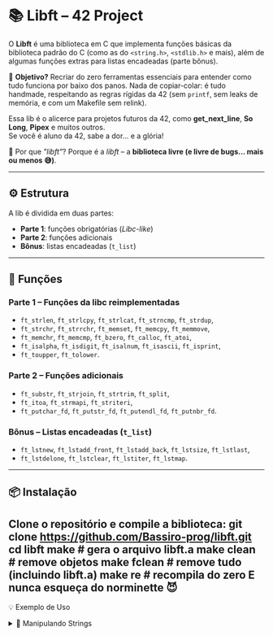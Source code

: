 
# 📚 Libft – 42 Project  

O **Libft** é uma biblioteca em C que implementa funções básicas da biblioteca padrão do C (como as do `<string.h>`, `<stdlib.h>` e mais), além de algumas funções extras para listas encadeadas (parte bônus).  

🎯 **Objetivo?** Recriar do zero ferramentas essenciais para entender como tudo funciona por baixo dos panos. Nada de copiar-colar: é tudo handmade, respeitando as regras rígidas da 42 (sem `printf`, sem leaks de memória, e com um Makefile sem relink).  

Essa lib é o alicerce para projetos futuros da 42, como **get_next_line**, **So Long**, **Pipex** e muitos outros.  
Se você é aluno da 42, sabe a dor... e a glória!  

📌 Por que *"libft"*? Porque é a *libft* – a **biblioteca livre (e livre de bugs... mais ou menos 😅)**.  

---

## ⚙️ Estrutura  

A lib é dividida em duas partes:  

- **Parte 1**: funções obrigatórias (*Libc-like*)  
- **Parte 2**: funções adicionais  
- **Bônus**: listas encadeadas (`t_list`)  

---

## 🔨 Funções  

### Parte 1 – Funções da libc reimplementadas  
- `ft_strlen`, `ft_strlcpy`, `ft_strlcat`, `ft_strncmp`, `ft_strdup`,  
- `ft_strchr`, `ft_strrchr`, `ft_memset`, `ft_memcpy`, `ft_memmove`,  
- `ft_memchr`, `ft_memcmp`, `ft_bzero`, `ft_calloc`, `ft_atoi`,  
- `ft_isalpha`, `ft_isdigit`, `ft_isalnum`, `ft_isascii`, `ft_isprint`,  
- `ft_toupper`, `ft_tolower`.  

### Parte 2 – Funções adicionais  
- `ft_substr`, `ft_strjoin`, `ft_strtrim`, `ft_split`,  
- `ft_itoa`, `ft_strmapi`, `ft_striteri`,  
- `ft_putchar_fd`, `ft_putstr_fd`, `ft_putendl_fd`, `ft_putnbr_fd`.  

### Bônus – Listas encadeadas (`t_list`)  
- `ft_lstnew`, `ft_lstadd_front`, `ft_lstadd_back`, `ft_lstsize`, `ft_lstlast`,  
- `ft_lstdelone`, `ft_lstclear`, `ft_lstiter`, `ft_lstmap`.  

---
## 📦 Instalação
Clone o repositório e compile a biblioteca:
git clone https://github.com/Bassiro-prog/libft.git
cd libft
make       # gera o arquivo libft.a
make clean # remove objetos
make fclean # remove tudo (incluindo libft.a)
make re     # recompila do zero
E nunca esqueça do norminette 😈
---
💡 Exemplo de Uso
<details>
<summary>🔹 Manipulando Strings</summary>

```c
#include "libft.h"
#include <stdio.h>

int main(void) {
    char *str = ft_strdup("Hello, 42!");
    char *trimmed = ft_strtrim(str, " !");
    printf("Original: %s\n", str);      // "Hello, 42!"
    printf("Trimmed: %s\n", trimmed);   // "Hello, 42"
    
    char **split = ft_split("ola,mundo,42", ',');
    printf("Split[0]: %s\n", split[0]); // "ola"
    
    // Lembre-se de dar free(split) e free(str)!
    free(str);
    for (int i = 0; split[i]; i++)
        free(split[i]);
    free(split);

    return (0);
}
</details> ```
<details>
<summary>🔹 Lista Encadeadas</summary>

```c
#include "libft.h"
#include <stdio.h>

int main(void) {
    t_list *head = ft_lstnew(ft_strdup("Primeiro"));
    ft_lstadd_back(&head, ft_lstnew(ft_strdup("Segundo")));
    ft_lstadd_front(&head, ft_lstnew(ft_strdup("Zero")));
    
    t_list *temp = head;
    while (temp) {
        printf("%s -> ", (char *)temp->content);
        temp = temp->next;
    }
    printf("\n"); // Finaliza a linha
    
    ft_lstclear(&head, free); // Libere a memória!
    return (0);
}
</details> ````

📈 Status
✅ Parte 1: 100% implementada e testada.
✅ Parte 2: Listas bônus no bolso!
🚧 Futuro: Mais otimizações e integração com outros projetos da 42.

🤝 Contribuições
Quer contribuir? Abra um PR ou sugira testes via issues.
Mas lembre: siga a norma da 42 (25 linhas por função, sem variáveis globais, etc.).

🙏 Agradecimentos

À 42, por me torturar (quer dizer, ensinar).

Aos peers que revisaram e debugaram comigo.

👤 Feito com ❤️ por Bassiro Nanque – 42 School
⭐ Se curtiu, deixa uma estrela no repo!
---
